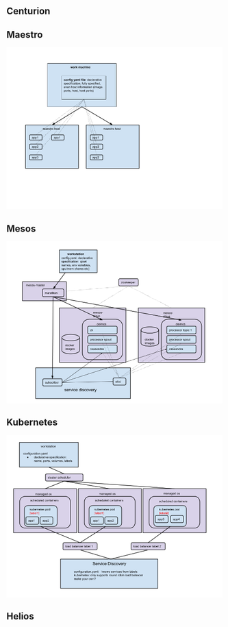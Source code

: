 ## Centurion

## Maestro
![alt tag](maestro.png)
## Mesos
![alt tag](mesos.png)
## Kubernetes
![alt tag](kubernetes.png)
## Helios
